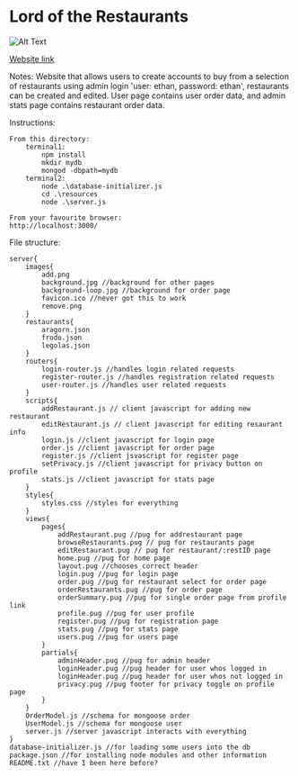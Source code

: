 # Lord of the Restaurants

![Alt Text](https://github.com/Ewashere0/Restaurant-Website/blob/main/screenshots/Screenshot%202022-02-09%20093408.png?raw=true)

[Website link](https://serene-plateau-76113.herokuapp.com/stats)

Notes:
	Website that allows users to create accounts to buy from a selection of restaurants
	using admin login 'user: ethan, password: ethan', restaurants can be created and edited.
	User page contains user order data, and admin stats page contains restaurant order data.

Instructions:

	From this directory:
		terminal1:
			npm install
			mkdir mydb
			mongod -dbpath=mydb
		terminal2:
			node .\database-initializer.js
			cd .\resources
			node .\server.js

	From your favourite browser:
	http://localhost:3000/


File structure:

	server{
		images{
			add.png
			background.jpg //background for other pages
			background-loop.jpg //background for order page
			favicon.ico //never got this to work
			remove.png
		}
		restaurants{
			aragorn.json
			frodo.json
			legolas.json
		}
		routers{
			login-router.js //handles login related requests
			register-router.js //handles registration related requests
			user-router.js //handles user related requests
		}
		scripts{
			addRestaurant.js // client javascript for adding new restaurant
			editRestaurant.js // client javascript for editing resaurant info
			login.js //client javascript for login page
			order.js //client javascript for order page
			register.js //client jsvascript for register page
			setPrivacy.js //client javascript for privacy button on profile
			stats.js //client javascript for stats page
		}
		styles{
			styles.css //styles for everything
		}
		views{
			pages{
				addRestaurant.pug //pug for addrestaurant page
				browseRestaurants.pug // pug for restaurants page
				editRestaurant.pug // pug for restaurant/:restID page
				home.pug //pug for home page
				layout.pug //chooses correct header
				login.pug //pug for login page
				order.pug //pug for restaurant select for order page
				orderRestaurants.pug //pug for order page
				orderSummary.pug //pug for single order page from profile link
				profile.pug //pug for user profile
				register.pug //pug for registration page
				stats.pug //pug for stats page
				users.pug //pug for users page
			}
			partials{
				adminHeader.pug //pug for admin header
				loginHeader.pug //pug header for user whos logged in
				loginHeader.pug //pug header for user whos not logged in
				privacy.pug //pug footer for privacy toggle on profile page
			}
		}
		OrderModel.js //schema for mongoose order
		UserModel.js //schema for mongoose user
		server.js //server javascript interacts with everything
	}
	database-initializer.js //for loading some users into the db
	package.json //for installing node modules and other information
	README.txt //have I been here before?
			
